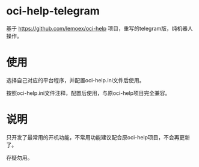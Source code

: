# oci-help-telegram
基于 https://github.com/lemoex/oci-help 项目，重写的telegram版，纯机器人操作。

# 使用
选择自己对应的平台程序，并配置oci-help.ini文件后使用。

按照oci-help.ini文件注释，配置后使用，与原oci-help项目完全兼容。

# 说明
只开发了最常用的开机功能，不常用功能建议配合原oci-help项目，不会再更新了。

存疑勿用。

